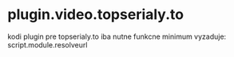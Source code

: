# plugin.video.topserialy.to
kodi plugin pre topserialy.to
iba nutne funkcne minimum
vyzaduje: script.module.resolveurl

